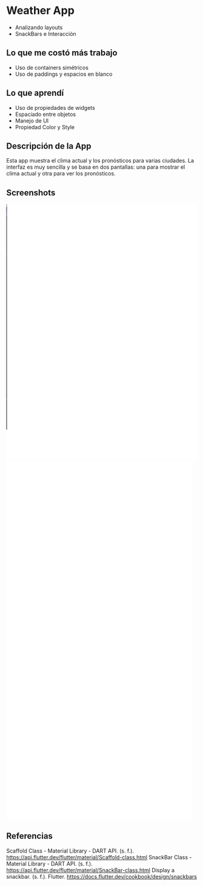 # Weather App

- Analizando layouts 
- SnackBars e Interacción

## Lo que me costó más trabajo
- Uso de containers simétricos
- Uso de paddings y espacios en blanco

## Lo que aprendí
- Uso de propiedades de widgets
- Espaciado entre objetos
- Manejo de UI
- Propiedad Color y Style

## Descripción de la App
Esta app muestra el clima actual y los pronósticos para varias ciudades. La interfaz es muy sencilla
y se basa en dos pantallas: una para mostrar el clima actual y otra para ver los pronósticos.

## Screenshots
![Photo1](SS1.png)
![Photo2](SS2.png)

## Referencias

Scaffold Class - Material Library - DART API. (s. f.). https://api.flutter.dev/flutter/material/Scaffold-class.html
SnackBar Class - Material Library - DART API. (s. f.). https://api.flutter.dev/flutter/material/SnackBar-class.html
Display a snackbar. (s. f.). Flutter. https://docs.flutter.dev/cookbook/design/snackbars
